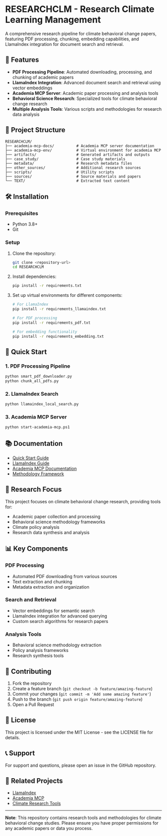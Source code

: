 # RESEARCHCLM - Research Climate Learning Management

A comprehensive research pipeline for climate behavioral change papers, featuring PDF processing, chunking, embedding capabilities, and LlamaIndex integration for document search and retrieval.

## 🚀 Features

- **PDF Processing Pipeline**: Automated downloading, processing, and chunking of academic papers
- **LlamaIndex Integration**: Advanced document search and retrieval using vector embeddings
- **Academia MCP Server**: Academic paper processing and analysis tools
- **Behavioral Science Research**: Specialized tools for climate behavioral change research
- **Multiple Analysis Tools**: Various scripts and methodologies for research data analysis

## 📁 Project Structure

```
RESEARCHCLM/
├── academia-mcp-docs/          # Academia MCP server documentation
├── academia-mcp-env/           # Virtual environment for academia MCP
├── artifacts/                  # Generated artifacts and outputs
├── case_study/                 # Case study materials
├── metadata/                   # Research metadata files
├── other_sources/              # Additional research sources
├── scripts/                    # Utility scripts
├── sources/                    # Source materials and papers
└── TEXT/                       # Extracted text content
```

## 🛠️ Installation

### Prerequisites
- Python 3.8+
- Git

### Setup
1. Clone the repository:
   ```bash
   git clone <repository-url>
   cd RESEARCHCLM
   ```

2. Install dependencies:
   ```bash
   pip install -r requirements.txt
   ```

3. Set up virtual environments for different components:
   ```bash
   # For LlamaIndex
   pip install -r requirements_llamaindex.txt
   
   # For PDF processing
   pip install -r requirements_pdf.txt
   
   # For embedding functionality
   pip install -r requirements_embedding.txt
   ```

## 🚀 Quick Start

### 1. PDF Processing Pipeline
```bash
python smart_pdf_downloader.py
python chunk_all_pdfs.py
```

### 2. LlamaIndex Search
```bash
python llamaindex_local_search.py
```

### 3. Academia MCP Server
```bash
python start-academia-mcp.ps1
```

## 📚 Documentation

- [Quick Start Guide](QUICK_START_GUIDE.md)
- [LlamaIndex Guide](LLAMAINDEX_GUIDE.md)
- [Academia MCP Documentation](academia-mcp-docs/)
- [Methodology Framework](METHODOLOGY_FRAMEWORK_README.md)

## 🔬 Research Focus

This project focuses on climate behavioral change research, providing tools for:

- Academic paper collection and processing
- Behavioral science methodology frameworks
- Climate policy analysis
- Research data synthesis and analysis

## 📊 Key Components

### PDF Processing
- Automated PDF downloading from various sources
- Text extraction and chunking
- Metadata extraction and organization

### Search and Retrieval
- Vector embeddings for semantic search
- LlamaIndex integration for advanced querying
- Custom search algorithms for research papers

### Analysis Tools
- Behavioral science methodology extraction
- Policy analysis frameworks
- Research synthesis tools

## 🤝 Contributing

1. Fork the repository
2. Create a feature branch (`git checkout -b feature/amazing-feature`)
3. Commit your changes (`git commit -m 'Add some amazing feature'`)
4. Push to the branch (`git push origin feature/amazing-feature`)
5. Open a Pull Request

## 📄 License

This project is licensed under the MIT License - see the LICENSE file for details.

## 📞 Support

For support and questions, please open an issue in the GitHub repository.

## 🔗 Related Projects

- [LlamaIndex](https://github.com/run-llama/llama_index)
- [Academia MCP](https://github.com/academia-mcp)
- [Climate Research Tools](https://github.com/climate-research)

---

**Note**: This repository contains research tools and methodologies for climate behavioral change studies. Please ensure you have proper permissions for any academic papers or data you process.

